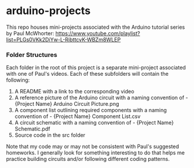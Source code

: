 # arduino-projects

This repo houses mini-projects associated with the Arduino tutorial series by Paul McWhorter: https://www.youtube.com/playlist?list=PLGs0VKk2DiYw-L-RibttcvK-WBZm8WLEP

### Folder Structures

Each folder in the root of this project is a separate mini-project associated with one of Paul's videos.  Each of these subfolders will contain the following:

1. A README with a link to the corresponding video
2. A reference picture of the Arduino circuit with a naming convention of - {Project Name} Arduino Circuit Picture.png
3. A component list outlining required components with a naming convention of - {Project Name} Component List.csv
4. A circuit schematic with a naming convention of - {Project Name} Schematic.pdf
5. Source code in the src folder


Note that my code may or may not be consistent with Paul's suggested homeworks.  I generally look for something interesting to do that helps me practice building circuits and/or following different coding patterns.
